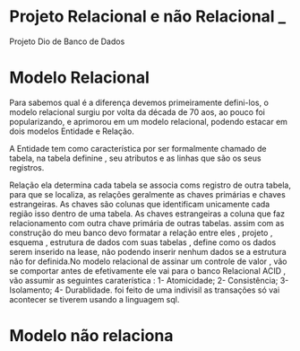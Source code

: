 # Projeto Relacional e não Relacional _
 Projeto Dio de Banco de Dados
<h1>Modelo Relacional</h1>
<p>Para sabemos qual é a diferença devemos primeiramente defini-los, o modelo relacional surgiu por volta da década de 70 aos, ao pouco foi popularizando, e aprimorou em um modelo relacional, podendo estacar em dois modelos Entidade e Relação.

A Entidade tem como característica por ser formalmente chamado de tabela, na tabela definine , seu atributos e as linhas que são os seus registros. 

Relação ela determina cada tabela se associa coms registro de outra tabela, para que se localiza, as relações geralmente as chaves primárias e chaves estrangeiras. As chaves são colunas que identificam unicamente cada região isso dentro de uma tabela. As chaves estrangeiras a coluna que faz relacionamento com outra chave primária de outras tabelas. assim com as construção do meu banco devo formatar a relação entre eles , projeto , esquema , estrutura de dados com suas tabelas , define como os dados serem inserido na lease, não podendo inserir nenhum dados se a estrutura não for definida.No modelo relacional de assinar um controle de valor , vão se comportar antes de efetivamente ele vai para o banco Relacional ACID , vão assumir as seguintes caraterística : 
1- Atomicidade;
2- Consistência;
3- Isolamento;
4- Durablidade.
foi feito de uma indivisil as transações só vai acontecer se tiverem usando a linguagem sql.</p>
<h1>Modelo não relaciona</h1>


